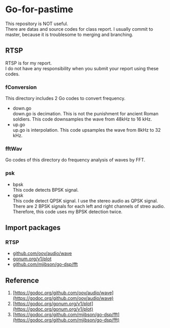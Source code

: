 # Go-for-pastime  
This repository is NOT useful.  
There are datas and source codes for class report. 
I usually commit to master, because it is troublesome to merging and branching. 

## RTSP
RTSP is for my report.  
I do not have any responsibility when you submit your report using these codes.

### fConversion
This directory includes 2 Go codes to convert frequency.   
- down.go  
down.go is decimation.
This is not the punishment for ancient Roman soldiers.
This code downsamples the wave from 48kHz to 16 kHz.   
- up.go  
up.go is interpolation.
This code upsamples the wave from 8kHz to 32 kHz.  

### fftWav
Go codes of this directory do frequency analysis of waves by FFT.  

### psk
- bpsk  
This code detects BPSK signal.  
- qpsk   
This code detect QPSK signal.
I use the stereo audio as QPSK signal.
There are 2 BPSK signals for each left and right channels of streo audio.
Therefore, this code uses my BPSK detection twice.

## Import packages
### RTSP  
- [github.com/oov/audio/wave](github.com/oov/audio/wave)  
- [gonum.org/v1/plot](gonum.org/v1/plot)  
- [github.com/mjibson/go-dsp/fft](github.com/mjibson/go-dsp/fft)  
  
## Reference
1.  [https://godoc.org/github.com/oov/audio/wave](https://godoc.org/github.com/oov/audio/wave)  
2.  [https://godoc.org/gonum.org/v1/plot](https://godoc.org/gonum.org/v1/plot)  
3.  [https://godoc.org/github.com/mjibson/go-dsp/fft](https://godoc.org/github.com/mjibson/go-dsp/fft)  


